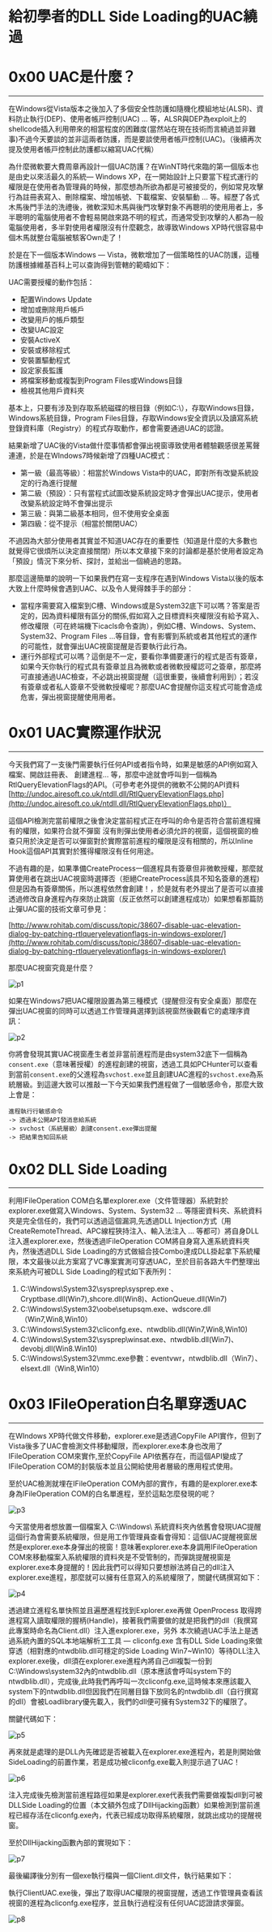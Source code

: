 # 給初學者的DLL Side Loading的UAC繞過

0x00 UAC是什麼？
============

* * *

在Windows從Vista版本之後加⼊了多個安全性防護如隨機化模組地址(ALSR)、資料防⽌執行(DEP)、使⽤者帳⼾控制(UAC) … 等，ALSR與DEP為exploit上的shellcode插⼊利⽤帶來的相當程度的困難度(當然站在現在技術⽽言繞過並⾮難事)不過今天要談的並非這兩者防護，⽽是要談使用者帳⼾控制(UAC)。（後續再次提及使用者帳⼾控制此防護都以縮寫UAC代稱）

為什麼微軟要⼤費周章再設計⼀個UAC防護？在WinNT時代來臨的第⼀個版本也是由史以來活最久的系統— Windows XP，在⼀開始設計上只要當下程式運⾏的權限是在使⽤者為管理員的時候，那麼想為所欲為都是可被接受的，例如常見攻擊行為註冊表寫⼊、刪除檔案、增加帳號、下載檔案、安裝驅動 … 等。經歷了各式⽊馬後⾨手法的洗禮後，微軟深知⽊馬與後門攻擊對象不再聰明的使⽤用者上，多半聰明的電腦使⽤者不會輕易開啟來路不明的程式，⽽通常受到攻擊的人都為一般電腦使用者，多半對使用者權限沒有什麼觀念，故導致Windows XP時代很容易中個木馬就整台電腦被駭客Own走了！

於是在下⼀個版本Windows — Vista，微軟增加了⼀個策略性的UAC防護，這種防護根據維基百科上可以查詢得到管轄的範疇如下：

UAC需要授權的動作包括：

*   配置Windows Update
*   增加或刪除⽤戶帳戶
*   改變⽤戶的帳戶類型
*   改變UAC設定
*   安裝ActiveX
*   安裝或移除程式
*   安裝置驅動程式
*   設定家⾧監護
*   將檔案移動或複製到Program Files或Windows目錄
*   檢視其他⽤戶資料夾

基本上，只要有涉及到存取系統磁碟的根目錄（例如C:\），存取Windows目錄，Windows系統目錄，Program Files目錄，存取Windows安全資訊以及讀寫系統登錄資料庫（Registry）的程式存取動作，都會需要通過UAC的認證。

結果新增了UAC後的Vista做什麼事情都會彈出視窗導致使⽤者體驗觀感很差罵聲連連，於是在WIndows7時候新增了四種UAC模式：

*   第⼀級（最⾼等級）：相當於Windows Vista中的UAC，即對所有改變系統設定的⾏為進行提醒
*   第⼆級（預設）：只有當程式試圖改變系統設定時才會彈出UAC提示，使⽤者改變系統設定時不會彈出提示
*   第三級：與第二級基本相同，但不使⽤安全桌面
*   第四級：從不提⽰（相當於關閉UAC）

不過因為⼤部分使⽤者其實並不知道UAC存在的重要性（知道是什麼的大多數也就覺得它很煩所以決定直接關閉）所以本文章接下來的討論都是基於使用者設定為「預設」情況下來分析、探討，並給出⼀個繞過的思路。

那麼這邊簡單的說明⼀下如果我們在寫⼀支程序在遇到Windows Vista以後的版本大致上什麼時候會遇到UAC、以及令人覺得棘⼿手的部分：

*   當程序需要寫⼊檔案到C槽、Windows或是System32底下可以嗎？答案是否定的，因為資料權限有區分的關係,假如寫⼊之目標資料夾權限沒有給予寫入、修改權限（可在終端機下icacls命令查詢），例如C槽、Windows、System、System32、Program Files …等目錄，會有影響到系統或者其他程式的運作的可能性，就會彈出UAC視窗提醒是否要執⾏此行為。
*   運⾏外部程式可以嗎？這倒是不一定，要看你準備要運行的程式是否有簽章，如果今天你執⾏的程式具有簽章並且為微軟或者微軟授權認可之簽章，那麼將可直接通過UAC檢查，不必跳出視窗提醒（這很重要，後續會利⽤到）；若沒有簽章或者私⼈簽章不受微軟授權呢？那麼UAC會提醒你這支程式可能會造成危害，彈出視窗提醒使⽤用者。

0x01 UAC實際運作狀況
==============

* * *

今天我們寫了一支後門需要執行任何API或者指令時，如果是敏感的API例如寫⼊檔案、開啟註冊表、 創建進程… 等，那麼中途就會呼叫到⼀個稱為RtlQueryElevationFlags的API。（可參考⽼外提供的微軟不公開的API資料[http://undoc.airesoft.co.uk/ntdll.dll/RtlQueryElevationFlags.php](http://undoc.airesoft.co.uk/ntdll.dll/RtlQueryElevationFlags.php)）

這個API檢測完當前權限之後會決定當前程式正在呼叫的命令是否符合當前進程擁有的權限，如果符合就不彈窗 沒有則彈出使用者必須允許的視窗，這個視窗的檢查只用於決定是否可以彈窗對於實際當前進程的權限是沒有相關的，所以Inline Hook這個API其實對於獲得權限沒有任何用途。

不過有趣的是，如果準備CreateProcess⼀個進程具有簽章但⾮微軟授權，那麼就算使⽤者在跳出UAC視窗時選擇否（拒絕CreateProcess該具不知名簽章的進程) 但是因為有簽章關係，所以進程依然會創建！，於是就有⽼外提出了是否可以直接透過修改自身進程內存來防止跳窗（反正依然可以創建進程成功）如果想看那篇防⽌彈UAC窗的技術⽂章可參見：

[http://www.rohitab.com/discuss/topic/38607-disable-uac-elevation-dialog-by-patching-rtlqueryelevationflags-in-windows-explorer/](http://www.rohitab.com/discuss/topic/38607-disable-uac-elevation-dialog-by-patching-rtlqueryelevationflags-in-windows-explorer/)

那麼UAC視窗究竟是什麼？

![p1](http://drops.javaweb.org/uploads/images/5bcc5b4bd06dc5eb2838c37f6e944df32a2fd707.jpg)

如果在Windows7把UAC權限設置為第三種模式（提醒但沒有安全桌面）那麼在彈出UAC視窗的同時可以透過⼯作管理員選擇到該視窗然後觀看它的處理序資訊：

![p2](http://drops.javaweb.org/uploads/images/32587c154703a66d194cbaac64fe32d0a99b5c35.jpg)

你將會發現其實UAC視窗產⽣者並非當前進程而是由system32底下⼀個稱為`consent.exe`（意味著授權）的進程創建的視窗，透過⼯具如PCHunter可以查看到當前`consent.exe`的⽗進程為`svchost.exe`並且創建UAC進程的`svchost.exe`為系統層級。到這邊大致可以推敲一下今天如果我們進程做了一個敏感命令，那麼大致上會是：

```
進程執⾏行敏感命令 
-> 透過未公開API發消息給系統 
-> svchost（系統層級）創建consent.exe彈出提醒 
-> 把結果告知回系統

```

0x02 DLL Side Loading
=====================

* * *

利用IFileOperation COM白名單explorer.exe（⽂件管理器）系統對於explorer.exe做寫⼊Windows、System、System32 … 等隱密資料夾、系統資料夾是完全信任的，我們可以透過這個漏洞,先透過DLL Injection⽅式（用CreateRemoteThread、APC線程狹持注入、輸⼊法注入 … 等都可）將⾃身DLL注⼊進explorer.exe，然後透過IFileOperation COM將⾃身寫入進系統資料夾內，然後透過DLL Side Loading的方式做組合技Combo達成DLL掛起拿下系統權限，本文最後以此⽅案寫了VC專案實測可穿透UAC，⾄於目前各路⼤牛們整理出來系統內可被DLL Side Loading的程式如下表所列：

1.  C:\Windows\System32\sysprep\sysprep.exe 、Cryptbase.dll(Win7),shcore.dll(Win8)、ActionQueue.dll(Win7)
2.  C:\Windows\System32\oobe\setupsqm.exe、wdscore.dll（Win7,Win8,Win10）
3.  C:\Windows\System32\cliconfg.exe、ntwdblib.dll(Win7,Win8,Win10)
4.  C:\Windows\System32\sysprep\winsat.exe、ntwdblib.dll(Win7)、devobj.dll(Win8.Win10)
5.  C:\Windows\System32\mmc.exe參數：eventvwr，ntwdblib.dll（Win7）、elsext.dll（Win8,Win10）

0x03 IFileOperation⽩名單穿透UAC
===========================

* * *

在WIndows XP時代做⽂件移動，explorer.exe是透過CopyFile API實作，但到了Vista後多了UAC會檢測文件移動權限，而explorer.exe本身也改用了IFileOperation COM來實作,⾄於CopyFile API依舊存在，而這個API變成了IFileOperation COM的封裝版本並且公開給使用者層級的應用程式使用。

⾄於UAC檢測就埋在IFileOperation COM內部的實作，有趣的是explorer.exe本身為IFileOperation COM的⽩名單進程，至於這點怎麼發現的呢？

![p3](http://drops.javaweb.org/uploads/images/481abc89f878d4a010e1ecdd45bdd85910102542.jpg)

今天當使⽤者想放置⼀個檔案入 C:\Windows\ 系統資料夾內依舊會發現UAC提醒這個行為會需要系統權限，但是用工作管理員查看會得知：這個UAC提醒視窗居然是explorer.exe本⾝彈出的視窗！意味著explorer.exe本身調用IFileOperation COM來移動檔案入系統權限的資料夾是不受管制的，⽽彈跳提醒視窗是explorer.exe本身提醒的！因此我們可以得知只要想辦法將⾃己的dll注入explorer.exe進程，那麼就可以擁有任意寫入的系統權限了，關鍵代碼撰寫如下：

![p4](http://drops.javaweb.org/uploads/images/68bd5477adfe9c0f943f24bfcbd15aa4104bb93e.jpg)

透過建⽴進程名單快照並且遍歷進程找到Explorer.exe再做 OpenProcess 取得跨進程寫入讀取權限的握柄(Handle)，接著我們需要做的就是把我們的dll（我撰寫此專案時命名為Client.dll）注入進explorer.exe，另外 本次繞過UAC⼿法上是透過系統內置的SQL本地端解析⼯工具 — cliconfg.exe 含有DLL Side Loading來做穿透（相對應的ntwdblib.dll可穩定的Side Loading Win7~Win10）等待DLL注入explorer.exe後，dll須在explorer.exe進程內將⾃己dll複製⼀份到C:\Windows\system32內的ntwdblib.dll（原本應該會呼叫system下的ntwdblib.dll），完成後,此時我們再呼叫⼀次cliconfg.exe,這時候本來應該載入system下的ntwdblib.dll但因我們在同層目錄下放同名的ntwdblib.dll（⾃行撰寫的dll）會被Loadlibrary優先載⼊，我們的dll便可擁有System32下的權限了。

關鍵代碼如下：

![p5](http://drops.javaweb.org/uploads/images/c2bd522d2397d691f7e86afad36756937eb29f97.jpg)

再來就是處理的是DLL內先確認是否被載入在explorer.exe進程內，若是則開始做SideLoading的前置作業，若是成功被cliconfg.exe載⼊則提示過了UAC！

![p6](http://drops.javaweb.org/uploads/images/7a2b8eac38bf17bd67ae83d557b776d6e696b16e.jpg)

注入完成後先檢測當前進程路徑如果是explorer.exe代表我們需要做複製dll到可被DLLSide Loading的位置（本文額外包成了DllHijacking函數）如果檢測到當前進程已經存活在cliconfg.exe內，代表已經成功取得系統權限，就跳出成功的提醒視窗。

至於DllHijacking函數內部的實現如下：

![p7](http://drops.javaweb.org/uploads/images/389fc248111ff6a7b076e70e9df2d5929e4a58b3.jpg)

最後編譯後分別有一個exe執⾏檔與⼀個Client.dll文件，執⾏結果如下：

執行ClientUAC.exe後，彈出了取得UAC權限的視窗提醒，透過⼯作管理員查看該視窗的進程為cliconfg.exe程序，並且執⾏過程沒有任何UAC認證請求彈窗。

![p8](http://drops.javaweb.org/uploads/images/fb9242bde30a5b7146dd804ab7485c96252812a3.jpg)